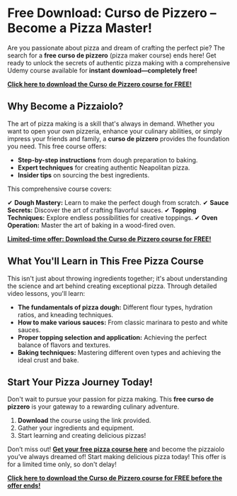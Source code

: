# Free Download: Curso de Pizzero – Become a Pizza Master!

Are you passionate about pizza and dream of crafting the perfect pie? The search for a **free curso de pizzero** (pizza maker course) ends here! Get ready to unlock the secrets of authentic pizza making with a comprehensive Udemy course available for **instant download—completely free!**

[**Click here to download the Curso de Pizzero course for FREE!**](https://udemywork.com/curso-de-pizzero)

## Why Become a Pizzaiolo?

The art of pizza making is a skill that's always in demand. Whether you want to open your own pizzeria, enhance your culinary abilities, or simply impress your friends and family, a **curso de pizzero** provides the foundation you need. This free course offers:

*   **Step-by-step instructions** from dough preparation to baking.
*   **Expert techniques** for creating authentic Neapolitan pizza.
*   **Insider tips** on sourcing the best ingredients.

This comprehensive course covers:

✔ **Dough Mastery:** Learn to make the perfect dough from scratch.
✔ **Sauce Secrets:** Discover the art of crafting flavorful sauces.
✔ **Topping Techniques:** Explore endless possibilities for creative toppings.
✔ **Oven Operation:** Master the art of baking in a wood-fired oven.

[**Limited-time offer: Download the Curso de Pizzero course for FREE!**](https://udemywork.com/curso-de-pizzero)

## What You'll Learn in This Free Pizza Course

This isn't just about throwing ingredients together; it's about understanding the science and art behind creating exceptional pizza. Through detailed video lessons, you'll learn:

*   **The fundamentals of pizza dough:** Different flour types, hydration ratios, and kneading techniques.
*   **How to make various sauces:** From classic marinara to pesto and white sauces.
*   **Proper topping selection and application:** Achieving the perfect balance of flavors and textures.
*   **Baking techniques:** Mastering different oven types and achieving the ideal crust and bake.

## Start Your Pizza Journey Today!

Don't wait to pursue your passion for pizza making. This **free curso de pizzero** is your gateway to a rewarding culinary adventure.

1.  **Download** the course using the link provided.
2.  Gather your ingredients and equipment.
3.  Start learning and creating delicious pizzas!

Don’t miss out! **[Get your free pizza course here](https://udemywork.com/curso-de-pizzero)** and become the pizzaiolo you’ve always dreamed of! Start making delicious pizza today! This offer is for a limited time only, so don't delay!

[**Click here to download the Curso de Pizzero course for FREE before the offer ends!**](https://udemywork.com/curso-de-pizzero)
